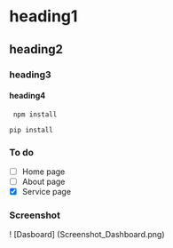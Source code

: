 # heading1
## heading2
### heading3
#### heading4

` npm install`

`pip install`

### To do
- [ ] Home page
- [ ] About page
- [x] Service page

### Screenshot 
! [Dasboard] (Screenshot_Dashboard.png)